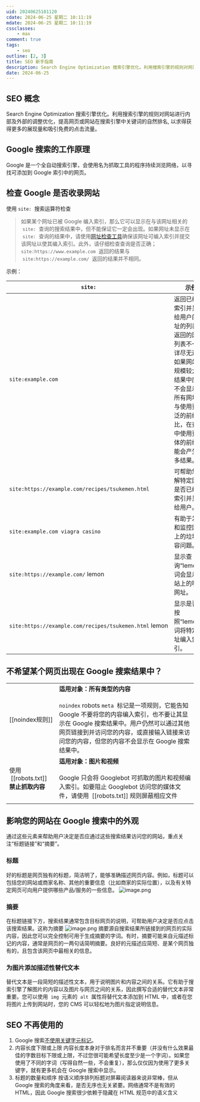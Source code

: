 ```yaml
---
uid: 20240625101120
cdate: 2024-06-25 星期二 10:11:19
mdate: 2024-06-25 星期二 10:11:19
cssclasses:
    - max
comment: true
tags:
    - seo
outline: [2, 3]
title: SEO 新手指南
description: Search Engine Optimization 搜索引擎优化。利用搜索引擎的规则对网站进行内部及外部的调整优化，提高网页或网站在搜索引擎中关键词的自然排名, 以求得获得更多的展现量和吸引免费的点击流量。
date: 2024-06-25
---
```


## SEO 概念

Search Engine Optimization 搜索引擎优化。利用搜索引擎的规则对网站进行内部及外部的调整优化，提高网页或网站在搜索引擎中关键词的自然排名, 以求得获得更多的展现量和吸引免费的点击流量。

## Google 搜索的工作原理

Google 是一个全自动搜索引擎，会使用名为抓取工具的程序持续浏览网络，以寻找可添加到 Google 索引中的网页。

## 检查 Google 是否收录网站

使用 `site:`  搜索运算符检查

> 如果某个网址已被 Google 编入索引，那么它可以显示在与该网址相关的  `site:`  查询的搜索结果中，但不能保证它一定会出现。如果网址未显示在  `site:`  查询的结果中，请使用[网址检查工具](https://support.google.com/webmasters/answer/9012289?hl=zh-cn)确保该网址可编入索引并提交该网址以使其编入索引。此外，请仔细检查查询是否正确；`site:https://www.example.com`  返回的结果与  `site:https://example.com/`  返回的结果并不相同。

示例：

| `site:`                                                | 示例                                                                                                                                                                                         |
| ------------------------------------------------------ | -------------------------------------------------------------------------------------------------------------------------------------------------------------------------------------------- |
| `site:example.com`                                     | 返回已编入索引并呈现给用户的网址的列表。返回的网址列表不一定详尽无遗。如果网站的规模较大，结果中应该不会显示其所有网址。与使用更宽泛的前缀相比，在查询中使用更具体的前缀可能会产生更多结果。 |
| `site:https://example.com/recipes/tsukemen.html`       | 可帮助您了解特定网址是否已编入索引并呈现给用户。                                                                                                                                             |
| `site:example.com viagra casino`                       | 有助于发现和监控网站上的垃圾内容问题。                                                                                                                                                       |
| `site:https://example.com/` lemon                      | 显示查询“lemon”一词会显示网站上的哪些网址。                                                                                                                                                  |
| `site:https://example.com/recipes/tsukemen.html` lemon | 显示是否已按照“lemon”一词将特定网址编入索引。                                                                                                                                                |

## 不希望某个网页出现在 Google 搜索结果中？

|                                       |                                                                                                                                                                                                                                                                               |
| ------------------------------------- | ----------------------------------------------------------------------------------------------------------------------------------------------------------------------------------------------------------------------------------------------------------------------------- |
| [[noindex规则]]                    | **适用对象：所有类型的内容**<br><br>`noindex` robots `meta`  标记是一项规则，它能告知 Google 不要将您的内容编入索引，也不要让其显示在 Google 搜索结果中。用户仍然可以通过其他网页链接到并访问您的内容，或直接输入链接来访问您的内容，但您的内容不会显示在 Google 搜索结果中。 |
| 使用  [[robots.txt]] **禁止抓取内容** | **适用对象：图片和视频**<br><br>Google 只会将 Googlebot 可抓取的图片和视频编入索引。如要阻止 Googlebot 访问您的媒体文件，请使用  [[robots.txt]] 规则屏蔽相应文件                                                                                                              |
|                                       |                                                                                                                                                                                                                                                                               |

## 影响您的网站在 Google 搜索中的外观

通过这些元素来帮助用户决定是否应通过这些搜索结果访问您的网站，重点关注“标题链接”和“摘要”。

### 标题

好的标题是网页独有的标题，简洁明了，能够准确描述网页内容。例如，标题可以包括您的网站或商家名称、其他的重要信息（比如商家的实际位置），以及有关特定网页可向用户提供哪些产品/服务的一些信息。
![image.png](assets/seo/202406251148635.png)

### 摘要

在标题链接下方，搜索结果通常包含目标网页的说明，可帮助用户决定是否应点击该搜索结果。这称为摘要
![image.png](assets/seo/202406251151029.png)
摘要源自搜索结果所链接到的网页的实际内容，因此您可以完全控制可用于生成摘要的字词。有时，摘要可能来自元描述标记的内容，通常是网页的一两句话简明摘要。良好的元描述应简短、是某个网页独有的，且包含该网页中最相关的信息。

### 为图片添加描述性替代文本

替代文本是一段简短的描述性文本，用于说明图片和内容之间的关系。它有助于搜索引擎了解图片的内容以及图片与网页之间的关系，因此撰写合适的替代文本非常重要。您可以使用  `img`  元素的  `alt`  属性将替代文本添加到 HTML 中，或者在您将图片上传到网站时，您的 CMS 可以轻松地为图片指定说明信息。

## SEO 不再使用的

1. Google 搜索[不使用关键字元标记](https://developers.google.com/search/blog/2009/09/google-does-not-use-keywords-meta-tag?hl=zh-cn)。
2. 内容长度下限或上限
   内容长度本身对于排名而言并不重要（并没有什么效果最佳的字数目标下限或上限，不过您很可能希望长度至少是一个字词）。如果您使用了不同的字词（写得自然一些，不会重复），那么仅仅因为使用了更多关键字，就有更多机会在 Google 搜索中显示。
3. 标题的数量和顺序
   按语义顺序排列标题对屏幕阅读器来说非常棒，但从 Google 搜索的角度来看，是否无序也无关紧要。网络通常不是有效的 HTML，因此 Google 搜索很少依赖于隐藏在 HTML 规范中的语义含义
